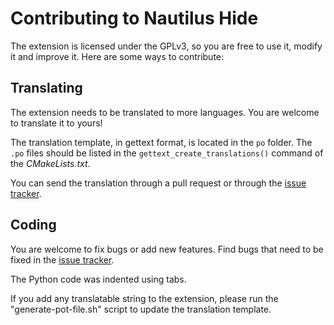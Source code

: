 Contributing to Nautilus Hide
=============================

The extension is licensed under the GPLv3, so you are free to use it, modify it
and improve it.
Here are some ways to contribute:


## Translating

The extension needs to be translated to more languages. You are welcome to
translate it to yours!

The translation template, in gettext format, is located in the `po` folder.
The `.po` files should be listed in the `gettext_create_translations()` command
of the *CMakeLists.txt*.

You can send the translation through a pull request or through
the [issue tracker][issues].


## Coding

You are welcome to fix bugs or add new features.
Find bugs that need to be fixed in the [issue tracker][issues].

The Python code was indented using tabs.

If you add any translatable string to the extension, please run the
"generate-pot-file.sh" script to update the translation template.



[issues]: https://github.com/brunonova/nautilus-hide/issues
